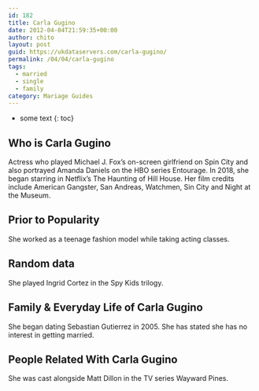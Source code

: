 ```yaml
---
id: 182
title: Carla Gugino
date: 2012-04-04T21:59:35+00:00
author: chito
layout: post
guid: https://ukdataservers.com/carla-gugino/
permalink: /04/04/carla-gugino  
tags:
  - married
  - single
  - family
category: Mariage Guides
---
```


* some text
{: toc}


## Who is  Carla Gugino
                  
                  
                  
Actress who played Michael J. Fox&#8217;s on-screen girlfriend on Spin City and also portrayed Amanda Daniels on the HBO series Entourage. In 2018, she began starring in Netflix&#8217;s The Haunting of Hill House. Her film credits include American Gangster, San Andreas, Watchmen, Sin City and Night at the Museum. 
                  
                
                
                
## Prior to Popularity 
                  
                  
                  
She worked as a teenage fashion model while taking acting classes. 
                  
                
                
                
## Random data 
                  
                  
                  
She played Ingrid Cortez in the Spy Kids trilogy. 
                  
                
                
                
## Family & Everyday Life of Carla Gugino
                  
                  
                  
She began dating Sebastian Gutierrez in 2005. She has stated she has no interest in getting married. 
                  
                
                
                
## People Related With  Carla Gugino
                  
                  
                  
She was cast alongside Matt Dillon in the TV series Wayward Pines.  
                  
                
              
            
          
          
          
    
    
  
